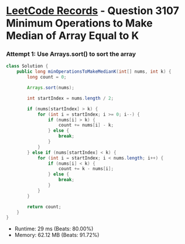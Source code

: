 # [LeetCode Records](../../README.md) - Question 3107 Minimum Operations to Make Median of Array Equal to K

### Attempt 1: Use Arrays.sort() to sort the array
```java
class Solution {
    public long minOperationsToMakeMedianK(int[] nums, int k) {
        long count = 0;

        Arrays.sort(nums);

        int startIndex = nums.length / 2;

        if (nums[startIndex] > k) {
            for (int i = startIndex; i >= 0; i--) {
                if (nums[i] > k) {
                    count += nums[i] - k;
                } else {
                    break;
                }
            }
        } else if (nums[startIndex] < k) {
            for (int i = startIndex; i < nums.length; i++) {
                if (nums[i] < k) {
                    count += k - nums[i];
                } else {
                    break;
                }
            }
        }

        return count;
    }
}
```
- Runtime: 29 ms (Beats: 80.00%)
- Memory: 62.12 MB (Beats: 91.72%)

<br>
